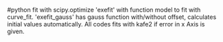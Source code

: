 #python fit with scipy.optimize
'exefit' with function model to fit with curve_fit.
'exefit_gauss' has gauss function with/without offset, calculates initial values automatically.
All codes fits with kafe2 if error in x Axis is given.
